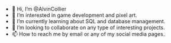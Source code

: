- 👋 Hi, I’m @AlvinCollier
- 👀 I’m interested in game development and pixel art.
- 🌱 I’m currently learning about SQL and database management.
- 💞️ I’m looking to collaborate on any type of interesting projects.
- 📫 How to reach me by email or any of my social media pages.

<!---
AlvinCollier/AlvinCollier is a ✨ special ✨ repository because its `README.md` (this file) appears on your GitHub profile.
You can click the Preview link to take a look at your changes.
--->
